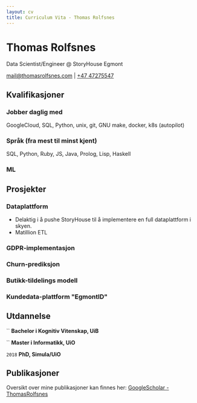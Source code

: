 ```yaml
---
layout: cv
title: Curriculum Vita - Thomas Rolfsnes
---
```

# Thomas Rolfsnes
Data Scientist/Engineer @ StoryHouse Egmont

<div id="webaddress">
<a href="mail@thomasrolfsnes.com">mail@thomasrolfsnes.com</a>
  | <a href="tel:+47 47275547">+47 47275547</a>
</div>

## Kvalifikasjoner

### Jobber daglig med
GoogleCloud, SQL, Python, unix, git, GNU make, docker, k8s (autopilot)

### Språk (fra mest til minst kjent)
SQL, Python, Ruby, JS, Java, Prolog, Lisp, Haskell

### ML

## Prosjekter

### Dataplattform

- Delaktig i å pushe StoryHouse til å implementere en full dataplattform i skyen.
- Matillion ETL

### GDPR-implementasjon

### Churn-prediksjon

### Butikk-tildelings modell


### Kundedata-plattform "EgmontID"


## Utdannelse

``
__Bachelor i Kognitiv Vitenskap, UiB__

``
__Master i Informatikk, UiO__

`2018`
__PhD, Simula/UiO__


## Publikasjoner

Oversikt over mine publikasjoner kan finnes her: [GoogleScholar - ThomasRolfsnes](https://scholar.google.com/scholar?hl=en&as_sdt=0%2C5&q=Thomas+Rolfsnes&btnG=) 

<!-- ### Footer

Sist Oppdatert: Jan. 2023
-->

